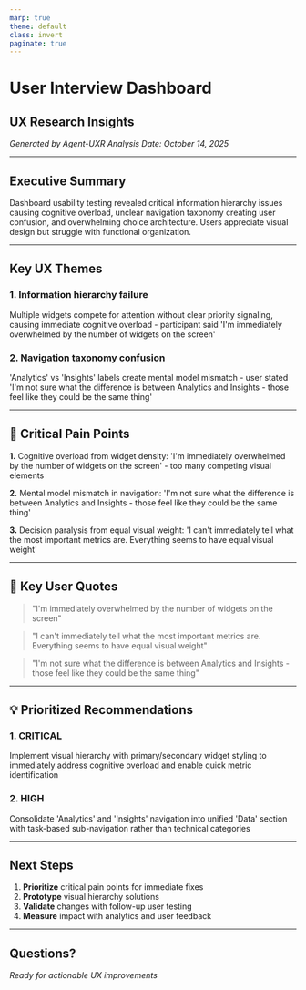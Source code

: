 ```yaml
---
marp: true
theme: default
class: invert
paginate: true
---
```


<!-- _class: lead -->

# User Interview Dashboard
## UX Research Insights

*Generated by Agent-UXR*
*Analysis Date: October 14, 2025*

---

## Executive Summary

Dashboard usability testing revealed critical information hierarchy issues causing cognitive overload, unclear navigation taxonomy creating user confusion, and overwhelming choice architecture. Users appreciate visual design but struggle with functional organization.

---

## Key UX Themes

### 1. Information hierarchy failure
 Multiple widgets compete for attention without clear priority signaling, causing immediate cognitive overload - participant said 'I'm immediately overwhelmed by the number of widgets on the screen'

### 2. Navigation taxonomy confusion  
 'Analytics' vs 'Insights' labels create mental model mismatch - user stated 'I'm not sure what the difference is between Analytics and Insights - those feel like they could be the same thing'

---

## 🚨 Critical Pain Points

**1.** Cognitive overload from widget density: 'I'm immediately overwhelmed by the number of widgets on the screen' - too many competing visual elements

**2.** Mental model mismatch in navigation: 'I'm not sure what the difference is between Analytics and Insights - those feel like they could be the same thing'

**3.** Decision paralysis from equal visual weight: 'I can't immediately tell what the most important metrics are. Everything seems to have equal visual weight'

---

## 💬 Key User Quotes

> "I'm immediately overwhelmed by the number of widgets on the screen"

> "I can't immediately tell what the most important metrics are. Everything seems to have equal visual weight"

> "I'm not sure what the difference is between Analytics and Insights - those feel like they could be the same thing"

---

## 💡 Prioritized Recommendations

### 1. CRITICAL
 Implement visual hierarchy with primary/secondary widget styling to immediately address cognitive overload and enable quick metric identification

### 2. HIGH
 Consolidate 'Analytics' and 'Insights' navigation into unified 'Data' section with task-based sub-navigation rather than technical categories

---

## Next Steps

1. **Prioritize** critical pain points for immediate fixes
2. **Prototype** visual hierarchy solutions  
3. **Validate** changes with follow-up user testing
4. **Measure** impact with analytics and user feedback

---

<!-- _class: lead -->

## Questions?

*Ready for actionable UX improvements*
